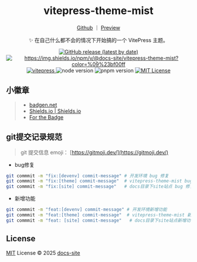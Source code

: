 <h1 align="center">vitepress-theme-mist</h1>

<div align="center">

[Github](https://github.com/docs-site/vitepress-theme-mist) ｜ [Preview](https://docs-site.github.io/site-vitepress/)

✨ 在自己什么都不会的情况下开始搞的一个 VitePress 主题。

</div>

<p align="center">
  <a title="Github release" target="_blank" href="https://github.com/docs-site/vitepress-theme-mist/releases">
    <img alt="GitHub release (latest by date)" src="https://img.shields.io/github/v/release/docs-site/vitepress-theme-mist?logo=github">
  </a>
  <a title="Npm Version" target="_blank" href="https://www.npmjs.com/package/@docs-site/vitepress-theme-mist">
    <img src="https://img.shields.io/npm/v/@docs-site/vitepress-theme-mist?logo=npm&color=%09%23bf00ff" alt="https://img.shields.io/npm/v/@docs-site/vitepress-theme-mist?color=%09%23bf00ff">
  </a>
  <a title="vitepress" target="_blank" href="https://github.com/vuejs/vitepress/releases/tag/v1.6.4">
    <img src="https://badgen.net/static/vitepress/1.6.4/cyan" alt="vitepress">
  </a>
  <img src="https://img.shields.io/badge/v22.16.x-x?logo=node.js&label=node" alt="node version">
  <img src="https://img.shields.io/badge/v10.14.0-x?logo=node.js&label=PNPM" alt="pnpm version">
  <a title="MIT License" target="_blank" href="https://github.com/docs-site/vitepress-theme-mist/blob/master/LICENSE">
    <img src="https://img.shields.io/badge/license-MIT-green.svg" alt="MIT License">
  </a>
</p>


## 小徽章

>- [badgen.net](https://badgen.net/)
>- [Shields.io | Shields.io](https://shields.io/)
>- [For the Badge](https://forthebadge.com/)

## git提交记录规范

> git 提交信息 emoji： [https://gitmoji.dev/](https://gitmoji.dev/)

- bug修复

```bash
git commmit -m "fix:[devenv] commit-message" # 开发环境 bug 修复
git commmit -m "fix:[theme] commit-message"  # vitepress-theme-mist bug 修复
git commmit -m "fix:[site] commit-message"   # docs目录下site站点 bug 修复
```

- 新增功能

```bash
git commmit -m "feat:[devenv] commit-message" # 开发环境新增功能
git commmit -m "feat:[theme] commit-message"  # vitepress-theme-mist 新增功能
git commmit -m "feat: [site] commit-message"   # docs目录下site站点新增功能
```



## License

[MIT](https://mit-license.org/) License © 2025 [docs-site](https://github.com/docs-site/)
